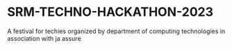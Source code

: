 # SRM-TECHNO-HACKATHON-2023
A festival for techies organized by department of computing technologies in association with ja assure
